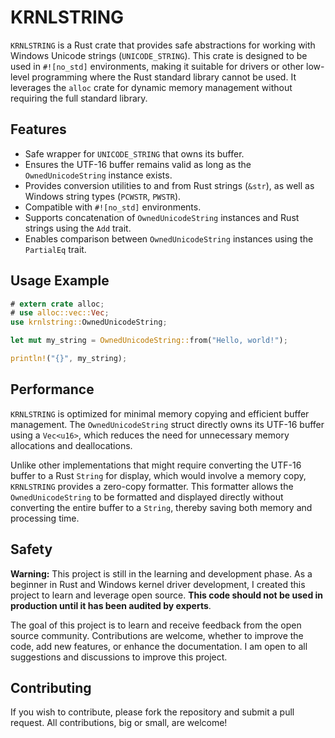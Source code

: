 # KRNLSTRING

`KRNLSTRING` is a Rust crate that provides safe abstractions for working with Windows Unicode strings (`UNICODE_STRING`). This crate is designed to be used in `#![no_std]` environments, making it suitable for drivers or other low-level programming where the Rust standard library cannot be used. It leverages the `alloc` crate for dynamic memory management without requiring the full standard library.

## Features

- Safe wrapper for `UNICODE_STRING` that owns its buffer.
- Ensures the UTF-16 buffer remains valid as long as the `OwnedUnicodeString` instance exists.
- Provides conversion utilities to and from Rust strings (`&str`), as well as Windows string types (`PCWSTR`, `PWSTR`).
- Compatible with `#![no_std]` environments.
- Supports concatenation of `OwnedUnicodeString` instances and Rust strings using the `Add` trait.
- Enables comparison between `OwnedUnicodeString` instances using the `PartialEq` trait.

## Usage Example

```rust
# extern crate alloc;
# use alloc::vec::Vec;
use krnlstring::OwnedUnicodeString;

let mut my_string = OwnedUnicodeString::from("Hello, world!");

println!("{}", my_string);

```

## Performance

`KRNLSTRING` is optimized for minimal memory copying and efficient buffer management. The `OwnedUnicodeString` struct directly owns its UTF-16 buffer using a `Vec<u16>`, which reduces the need for unnecessary memory allocations and deallocations.

Unlike other implementations that might require converting the UTF-16 buffer to a Rust `String` for display, which would involve a memory copy, `KRNLSTRING` provides a zero-copy formatter. This formatter allows the `OwnedUnicodeString` to be formatted and displayed directly without converting the entire buffer to a `String`, thereby saving both memory and processing time.

## Safety

**Warning:** This project is still in the learning and development phase. As a beginner in Rust and Windows kernel driver development, I created this project to learn and leverage open source. **This code should not be used in production until it has been audited by experts**.

The goal of this project is to learn and receive feedback from the open source community. Contributions are welcome, whether to improve the code, add new features, or enhance the documentation. I am open to all suggestions and discussions to improve this project.

## Contributing

If you wish to contribute, please fork the repository and submit a pull request. All contributions, big or small, are welcome!
